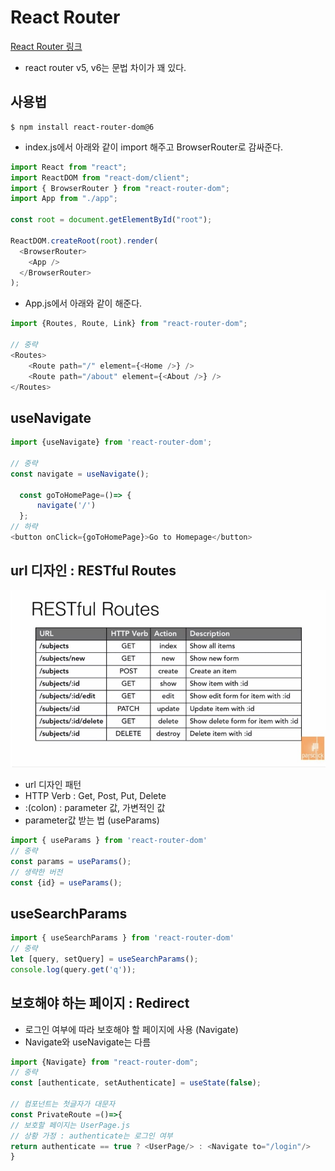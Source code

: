 # React Router

[React Router 링크](https://reactrouter.com/)
- react router v5, v6는 문법 차이가 꽤 있다.

## 사용법
``` shellscript
$ npm install react-router-dom@6
```

- index.js에서 아래와 같이 import 해주고 BrowserRouter로 감싸준다.
``` javascript
import React from "react";
import ReactDOM from "react-dom/client";
import { BrowserRouter } from "react-router-dom";
import App from "./app";

const root = document.getElementById("root");

ReactDOM.createRoot(root).render(
  <BrowserRouter>
    <App />
  </BrowserRouter>
);
```

- App.js에서 아래와 같이 해준다.
``` javascript
import {Routes, Route, Link} from "react-router-dom";

// 중략
<Routes>
    <Route path="/" element={<Home />} />
    <Route path="/about" element={<About />} />
</Routes>
```

## useNavigate
```javascript
import {useNavigate} from 'react-router-dom';

// 중략
const navigate = useNavigate();

  const goToHomePage=()=> {
      navigate('/')
  };
// 하략
<button onClick={goToHomePage}>Go to Homepage</button>
```

## url 디자인 : RESTful Routes
![RESTful Routes](./restfuleRoutes.png)
- url 디자인 패턴
- HTTP Verb : Get, Post, Put, Delete
- :(colon) : parameter 값, 가변적인 값
- parameter값 받는 법 (useParams)
```javascript
import { useParams } from 'react-router-dom'
// 중략
const params = useParams();
// 생략한 버전
const {id} = useParams();
```

## useSearchParams
```javascript
import { useSearchParams } from 'react-router-dom'
// 중략
let [query, setQuery] = useSearchParams();
console.log(query.get('q'));
```

## 보호해야 하는 페이지 : Redirect
- 로그인 여부에 따라 보호해야 할 페이지에 사용 (Navigate)
- Navigate와 useNavigate는 다름

```javascript
import {Navigate} from "react-router-dom";
// 중략
const [authenticate, setAuthenticate] = useState(false);

// 컴포넌트는 첫글자가 대문자
const PrivateRoute =()=>{
// 보호할 페이지는 UserPage.js
// 상황 가정 : authenticate는 로그인 여부
return authenticate == true ? <UserPage/> : <Navigate to="/login"/>
}
```